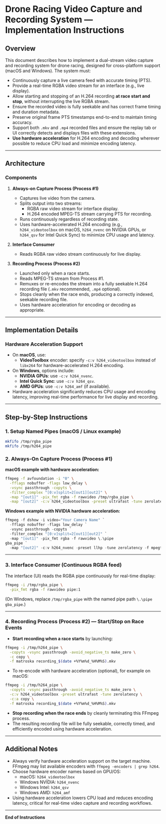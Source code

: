 
# Drone Racing Video Capture and Recording System — Implementation Instructions

## Overview

This document describes how to implement a dual-stream video capture and recording system for drone racing, designed for cross-platform support (macOS and Windows). The system must:

- Continuously capture a live camera feed with accurate timing (PTS).
- Provide a real-time RGBA video stream for an interface (e.g., live display).
- Allow starting and stopping of an H.264 recording **at race start and stop**, without interrupting the live RGBA stream.
- Ensure the recorded video is fully seekable and has correct frame timing and duration metadata.
- Preserve original frame PTS timestamps end-to-end to maintain timing accuracy.
- Support both `.mkv` and `.mp4` recorded files and ensure the replay tab or UI correctly detects and displays files with these extensions.
- **Use hardware acceleration** for H.264 encoding and decoding wherever possible to reduce CPU load and minimize encoding latency.

---

## Architecture

### Components

1. **Always-on Capture Process (Process #1)**  
   - Captures live video from the camera.
   - Splits output into two streams:
     - RGBA raw video stream for interface display.
     - H.264 encoded MPEG-TS stream carrying PTS for recording.
   - Runs continuously regardless of recording state.
   - Uses hardware-accelerated H.264 encoding (e.g., `h264_videotoolbox` on macOS, `h264_nvenc` on NVIDIA GPUs, or `h264_qsv` for Intel Quick Sync) to minimize CPU usage and latency.

2. **Interface Consumer**  
   - Reads RGBA raw video stream continuously for live display.

3. **Recording Process (Process #2)**  
   - Launched only when a race starts.
   - Reads MPEG-TS stream from Process #1.
   - Remuxes or re-encodes the stream into a fully seekable H.264 recording file (`.mkv` recommended, `.mp4` optional).
   - Stops cleanly when the race ends, producing a correctly indexed, seekable recording file.
   - Uses hardware acceleration for encoding or decoding as appropriate.

---

## Implementation Details

### Hardware Acceleration Support

- On **macOS**, use:
  - **VideoToolbox** encoder: specify `-c:v h264_videotoolbox` instead of `libx264` for hardware-accelerated H.264 encoding.
- On **Windows**, options include:
  - **NVIDIA GPUs**: use `-c:v h264_nvenc`.
  - **Intel Quick Sync**: use `-c:v h264_qsv`.
  - **AMD GPUs**: use `-c:v h264_amf` (if available).
- Hardware acceleration significantly reduces CPU usage and encoding latency, improving real-time performance for live display and recording.

---

## Step-by-Step Instructions

### 1. Setup Named Pipes (macOS / Linux example)

```bash
mkfifo /tmp/rgba_pipe
mkfifo /tmp/h264_pipe
```

### 2. Always-On Capture Process (Process #1)

**macOS example with hardware acceleration:**

```bash
ffmpeg -f avfoundation -i "0" \
  -fflags nobuffer -flags low_delay \
  -vsync passthrough -copyts \
  -filter_complex "[0:v]split=2[out1][out2]" \
  -map "[out1]" -pix_fmt rgba -f rawvideo /tmp/rgba_pipe \
  -map "[out2]" -c:v h264_videotoolbox -preset ultrafast -tune zerolatency -f mpegts /tmp/h264_pipe
```

**Windows example with NVIDIA hardware acceleration:**

```powershell
ffmpeg -f dshow -i video="Your Camera Name" `
  -fflags nobuffer -flags low_delay `
  -vsync passthrough -copyts `
  -filter_complex "[0:v]split=2[out1][out2]" `
  -map "[out1]" -pix_fmt rgba -f rawvideo \.\pipe
gba_pipe `
  -map "[out2]" -c:v h264_nvenc -preset llhp -tune zerolatency -f mpegts \.\pipe\h264_pipe
```

---

### 3. Interface Consumer (Continuous RGBA feed)

The interface (UI) reads the RGBA pipe continuously for real-time display:

```bash
ffmpeg -i /tmp/rgba_pipe \
  -pix_fmt rgba -f rawvideo pipe:1
```

(On Windows, replace `/tmp/rgba_pipe` with the named pipe path `\.\pipe
gba_pipe`.)

---

### 4. Recording Process (Process #2) — Start/Stop on Race Events

- **Start recording when a race starts** by launching:

```bash
ffmpeg -i /tmp/h264_pipe \
  -copyts -vsync passthrough -avoid_negative_ts make_zero \
  -c copy \
  -f matroska recording_$(date +%Y%m%d_%H%M%S).mkv
```

- To re-encode with hardware acceleration (optional), for example on macOS:

```bash
ffmpeg -i /tmp/h264_pipe \
  -copyts -vsync passthrough -avoid_negative_ts make_zero \
  -c:v h264_videotoolbox -preset ultrafast -tune zerolatency \
  -c:a copy \
  -f matroska recording_$(date +%Y%m%d_%H%M%S).mkv
```

- **Stop recording when the race ends** by cleanly terminating this FFmpeg process.  
- The resulting recording file will be fully seekable, correctly timed, and efficiently encoded using hardware acceleration.

---

## Additional Notes

- Always verify hardware acceleration support on the target machine. FFmpeg may list available encoders with `ffmpeg -encoders | grep h264`.
- Choose hardware encoder names based on GPU/OS:
  - macOS: `h264_videotoolbox`
  - Windows NVIDIA: `h264_nvenc`
  - Windows Intel: `h264_qsv`
  - Windows AMD: `h264_amf`
- Using hardware acceleration lowers CPU load and reduces encoding latency, critical for real-time video capture and recording workflows.

---

**End of Instructions**
